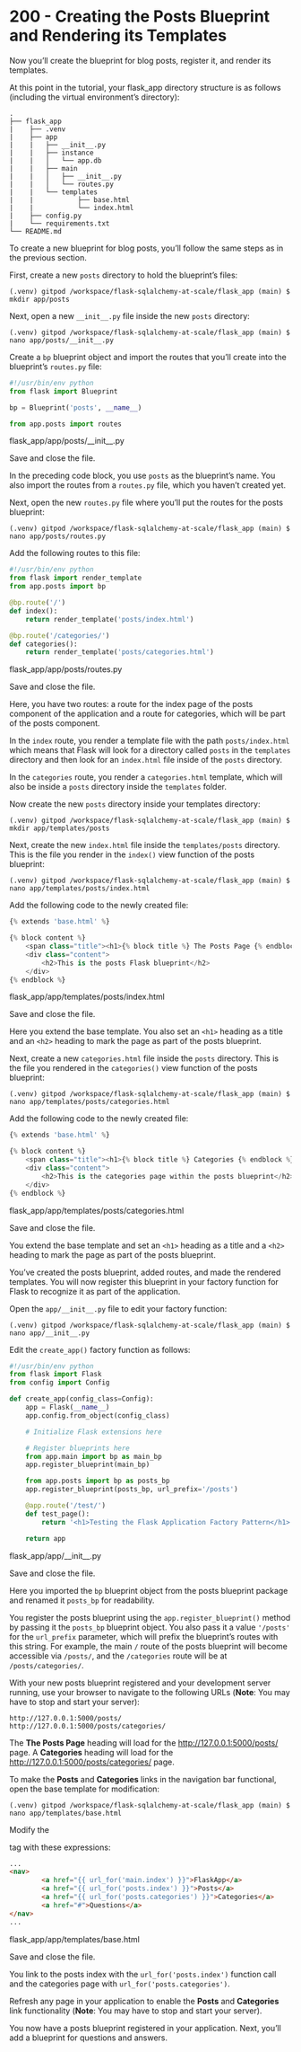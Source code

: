 # 200 - Creating the Posts Blueprint and Rendering its Templates

Now you’ll create the blueprint for blog posts, register it, and render its templates.

At this point in the tutorial, your flask_app directory structure is as follows (including the virtual environment’s directory):

```
.
├── flask_app
|    ├── .venv
|    ├── app
|    |   ├── __init__.py
|    |   ├── instance
|    |   │   └── app.db
|    |   ├── main
|    |   │   ├── __init__.py
|    |   │   └── routes.py
|    |   └── templates
|    |           ├── base.html
|    |           └── index.html
|    ├── config.py
|    └── requirements.txt
└── README.md
```

To create a new blueprint for blog posts, you’ll follow the same steps as in the previous section.

First, create a new ```posts``` directory to hold the blueprint’s files:

```
(.venv) gitpod /workspace/flask-sqlalchemy-at-scale/flask_app (main) $ mkdir app/posts
```

Next, open a new ```__init__.py``` file inside the new ```posts``` directory:

```
(.venv) gitpod /workspace/flask-sqlalchemy-at-scale/flask_app (main) $ nano app/posts/__init__.py
```

Create a ```bp``` blueprint object and import the routes that you’ll create into the blueprint’s ```routes.py``` file:

```python title="__init__.py"
#!/usr/bin/env python
from flask import Blueprint

bp = Blueprint('posts', __name__)

from app.posts import routes
```
flask_app/app/posts/\_\_init\_\_.py

Save and close the file.

In the preceding code block, you use ```posts``` as the blueprint’s name. You also import the routes from a ```routes.py``` file, which you haven’t created yet.

Next, open the new ```routes.py``` file where you’ll put the routes for the posts blueprint:

```
(.venv) gitpod /workspace/flask-sqlalchemy-at-scale/flask_app (main) $ nano app/posts/routes.py
```

Add the following routes to this file:

```python title="routes.py"
#!/usr/bin/env python
from flask import render_template
from app.posts import bp

@bp.route('/')
def index():
    return render_template('posts/index.html')

@bp.route('/categories/')
def categories():
    return render_template('posts/categories.html')
```
flask_app/app/posts/routes.py

Save and close the file.

Here, you have two routes: a route for the index page of the posts component of the application and a route for categories, which will be part of the posts component.

In the ```index``` route, you render a template file with the path ```posts/index.html``` which means that Flask will look for a directory called ```posts``` in the ```templates``` directory and then look for an ```index.html``` file inside of the ```posts``` directory.

In the ```categories``` route, you render a ```categories.html``` template, which will also be inside a ```posts``` directory inside the ```templates``` folder.

Now create the new ```posts``` directory inside your templates directory:

```
(.venv) gitpod /workspace/flask-sqlalchemy-at-scale/flask_app (main) $ mkdir app/templates/posts
```

Next, create the new ```index.html``` file inside the ```templates/posts``` directory. This is the file you render in the ```index()``` view function of the posts blueprint:

```
(.venv) gitpod /workspace/flask-sqlalchemy-at-scale/flask_app (main) $ nano app/templates/posts/index.html
```

Add the following code to the newly created file:

```python title="index.html"
{% extends 'base.html' %}

{% block content %}
    <span class="title"><h1>{% block title %} The Posts Page {% endblock %}</h1></span>
    <div class="content">
        <h2>This is the posts Flask blueprint</h2>
    </div>
{% endblock %}
```
flask_app/app/templates/posts/index.html

Save and close the file.

Here you extend the base template. You also set an ```<h1>``` heading as a title and an ```<h2>``` heading to mark the page as part of the posts blueprint.

Next, create a new ```categories.html``` file inside the ```posts``` directory. This is the file you rendered in the ```categories()``` view function of the posts blueprint:

```
(.venv) gitpod /workspace/flask-sqlalchemy-at-scale/flask_app (main) $ nano app/templates/posts/categories.html
```

Add the following code to the newly created file:

```python title="categories.html"
{% extends 'base.html' %}

{% block content %}
    <span class="title"><h1>{% block title %} Categories {% endblock %}</h1></span>
    <div class="content">
        <h2>This is the categories page within the posts blueprint</h2>
    </div>
{% endblock %}
```
flask_app/app/templates/posts/categories.html

Save and close the file.

You extend the base template and set an ```<h1>``` heading as a title and a ```<h2>``` heading to mark the page as part of the posts blueprint.

You’ve created the posts blueprint, added routes, and made the rendered templates. You will now register this blueprint in your factory function for Flask to recognize it as part of the application.

Open the ```app/__init__.py``` file to edit your factory function:

```
(.venv) gitpod /workspace/flask-sqlalchemy-at-scale/flask_app (main) $ nano app/__init__.py
```

Edit the ```create_app()``` factory function as follows:

```python title="__init__.py"
#!/usr/bin/env python
from flask import Flask
from config import Config

def create_app(config_class=Config):
    app = Flask(__name__)
    app.config.from_object(config_class)

    # Initialize Flask extensions here

    # Register blueprints here
    from app.main import bp as main_bp
    app.register_blueprint(main_bp)

    from app.posts import bp as posts_bp
    app.register_blueprint(posts_bp, url_prefix='/posts')

    @app.route('/test/')
    def test_page():
        return '<h1>Testing the Flask Application Factory Pattern</h1>'

    return app
```
flask_app/app/\_\_init\_\_.py

Save and close the file.

Here you imported the ```bp``` blueprint object from the posts blueprint package and renamed it ```posts_bp``` for readability.

You register the posts blueprint using the ```app.register_blueprint()``` method by passing it the ```posts_bp``` blueprint object. You also pass it a value ```'/posts'``` for the ```url_prefix``` parameter, which will prefix the blueprint’s routes with this string. For example, the main ```/``` route of the posts blueprint will become accessible via ```/posts/```, and the ```/categories``` route will be at ```/posts/categories/```.

With your new posts blueprint registered and your development server running, use your browser to navigate to the following URLs (**Note**: You may have to stop and start your server):

```
http://127.0.0.1:5000/posts/
http://127.0.0.1:5000/posts/categories/
```

The **The Posts Page** heading will load for the http://127.0.0.1:5000/posts/ page. A **Categories** heading will load for the http://127.0.0.1:5000/posts/categories/ page.

To make the **Posts** and **Categories** links in the navigation bar functional, open the base template for modification:

```
(.venv) gitpod /workspace/flask-sqlalchemy-at-scale/flask_app (main) $ nano app/templates/base.html
```

Modify the <nav> tag with these expressions:

```html title="base.html"
...
<nav>
        <a href="{{ url_for('main.index') }}">FlaskApp</a>
        <a href="{{ url_for('posts.index') }}">Posts</a>
        <a href="{{ url_for('posts.categories') }}">Categories</a>
        <a href="#">Questions</a>
</nav>
...
```
flask_app/app/templates/base.html

Save and close the file.

You link to the posts index with the ```url_for('posts.index')``` function call and the categories page with ```url_for('posts.categories')```.

Refresh any page in your application to enable the **Posts** and **Categories** link functionality (**Note**: You may have to stop and start your server).

You now have a posts blueprint registered in your application. Next, you’ll add a blueprint for questions and answers.
